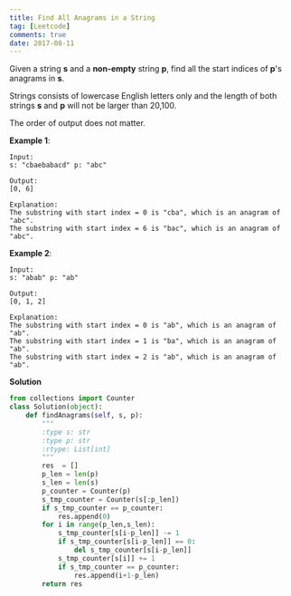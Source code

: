 ```yaml
---
title: Find All Anagrams in a String
tag: [Leetcode]
comments: true
date: 2017-08-11
---
```








Given a string **s** and a **non-empty** string **p**, find all the start indices of **p**'s anagrams in **s**.

Strings consists of lowercase English letters only and the length of both strings **s** and **p** will not be larger than 20,100.

The order of output does not matter.

**Example 1**:

```shell
Input:
s: "cbaebabacd" p: "abc"

Output:
[0, 6]

Explanation:
The substring with start index = 0 is "cba", which is an anagram of "abc".
The substring with start index = 6 is "bac", which is an anagram of "abc".
```

**Example 2**:

```shell
Input:
s: "abab" p: "ab"

Output:
[0, 1, 2]

Explanation:
The substring with start index = 0 is "ab", which is an anagram of "ab".
The substring with start index = 1 is "ba", which is an anagram of "ab".
The substring with start index = 2 is "ab", which is an anagram of "ab".
```

**Solution**

```python
from collections import Counter
class Solution(object):
    def findAnagrams(self, s, p):
        """
        :type s: str
        :type p: str
        :rtype: List[int]
        """
        res  = []
        p_len = len(p)
        s_len = len(s)
        p_counter = Counter(p)
        s_tmp_counter = Counter(s[:p_len])
        if s_tmp_counter == p_counter:
            res.append(0)
        for i in range(p_len,s_len):
            s_tmp_counter[s[i-p_len]] -= 1
            if s_tmp_counter[s[i-p_len]] == 0:
                del s_tmp_counter[s[i-p_len]]
            s_tmp_counter[s[i]] += 1
            if s_tmp_counter == p_counter:
                res.append(i+1-p_len)
        return res
```